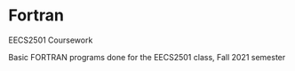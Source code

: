 # Fortran
EECS2501 Coursework

Basic FORTRAN programs done for the EECS2501 class, Fall 2021 semester
